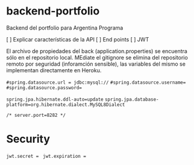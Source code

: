 # backend-portfolio
Backend del portfolio para Argentina Programa

[ ] Explicar características de la API
[ ] End points
[ ] JWT

El archivo de propiedades del back (application.properties) se encuentra sólo en el repositorio local. MEdiate el gitignore se elimina del repositorio remoto por seguridad (inforamción sensible), las variables del mismo se implementan directamente en Heroku.

`#spring.datasource.url = jdbc:mysql://`
`#spring.datasource.username=`
`#spring.datasource.password=`


`spring.jpa.hibernate.ddl-auto=update`
`spring.jpa.database-platform=org.hibernate.dialect.MySQL8Dialect`

`/* server.port=8282 */`

# Security

`jwt.secret = `
`jwt.expiration = `
